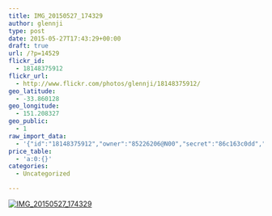 ```yaml
---
title: IMG_20150527_174329
author: glennji
type: post
date: 2015-05-27T17:43:29+00:00
draft: true
url: /?p=14529
flickr_id:
  - 18148375912
flickr_url:
  - http://www.flickr.com/photos/glennji/18148375912/
geo_latitude:
  - -33.860128
geo_longitude:
  - 151.208327
geo_public:
  - 1
raw_import_data:
  - '{"id":"18148375912","owner":"85226206@N00","secret":"86c163c0dd","server":"7746","farm":8,"title":"IMG_20150527_174329","ispublic":0,"isfriend":0,"isfamily":0,"description":{"_content":""},"dateupload":"1432712615","lastupdate":"1432712620","datetaken":"2015-05-27 17:43:29","datetakengranularity":"0","datetakenunknown":"0","ownername":"glennji","tags":"","machine_tags":"","originalsecret":"af54e69be4","originalformat":"jpg","latitude":"-33.860128","longitude":"151.208327","accuracy":"16","context":0,"place_id":"uyU97kpTVLseY.4z4g","woeid":"26198434","geo_is_family":0,"geo_is_friend":0,"geo_is_contact":0,"geo_is_public":0,"media":"photo","media_status":"ready","url_o":"https://farm8.staticflickr.com/7746/18148375912_af54e69be4_o.jpg","height_o":"4160","width_o":"3120"}'
price_table:
  - 'a:0:{}'
categories:
  - Uncategorized

---
```

<p class="flickr-image">
  <a href="http://www.flickr.com/photos/glennji/18148375912/" class="flickr-link"><img src="http://i0.wp.com/glennji.com/wp-content/uploads/2015/05/18148375912_af54e69be4_o.jpg?fit=1024%2C1024" width="" height="" alt="IMG_20150527_174329" class="keyring-img" /></a>
</p>
